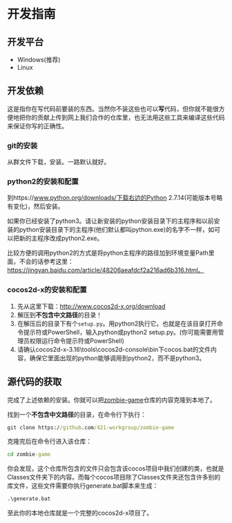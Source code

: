# 开发指南

## 开发平台

- Windows(推荐)
- Linux

## 开发依赖

这是指你在写代码前要装的东西。当然你不装这些也可以**写**代码，但你就不能很方便地把你的贡献上传到网上我们合作的仓库里，也无法用这些工具来编译这些代码来保证你写的正确性。

### git的安装

从群文件下载，安装。一路默认就好。

### python2的安装和配置

到https://www.python.org/downloads/下载右边的Python 2.7.14(可能版本号略有变化)，然后安装。

如果你已经安装了python3。请让新安装的python安装目录下的主程序和以前安装的python安装目录下的主程序(他们默认都叫python.exe)的名字不一样，如可以把新的主程序改成python2.exe。

比较方便的调用python2的方式是将python主程序的路径加到环境变量Path里面，不会的话参考这里：https://jingyan.baidu.com/article/48206aeafdcf2a216ad6b316.html。

### cocos2d-x的安装和配置

1. 先从这里下载：http://www.cocos2d-x.org/download
2. 解压到**不包含中文路径**的目录！
3. 在解压后的目录下有个`setup.py`。用python2执行它。也就是在该目录打开命令提示符或PowerShell，输入python或python2 setup.py。(你可能需要用管理员权限运行命令提示符或PowerShell)
4. 请确认cocos2d-x-3.16\tools\cocos2d-console\bin下cocos.bat的文件内容，确保它里面出现的python能够调用到python2，而不是python3。

## 源代码的获取

完成了上述依赖的安装。你就可以把[zombie-game](https://github.com/421-workgroup/zombie-game)仓库的内容克隆到本地了。

找到一个**不包含中文路径**的目录，在命令行下执行：

```bat
git clone https://github.com/421-workgroup/zombie-game
```

克隆完后在命令行进入该仓库：

```bat
cd zombie-game
```

你会发现，这个仓库所包含的文件只会包含该cocos项目中我们创建的类，也就是Classes文件夹下的内容。而每个cocos项目除了Classes文件夹还包含许多别的库文件，这些文件需要你执行generate.bat脚本来生成：

```bat
.\generate.bat
```

至此你的本地仓库就是一个完整的cocos2d-x项目了。